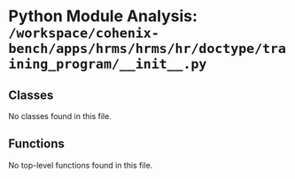 # Python Module Analysis: `/workspace/cohenix-bench/apps/hrms/hrms/hr/doctype/training_program/__init__.py`

## Classes

No classes found in this file.


## Functions

No top-level functions found in this file.
